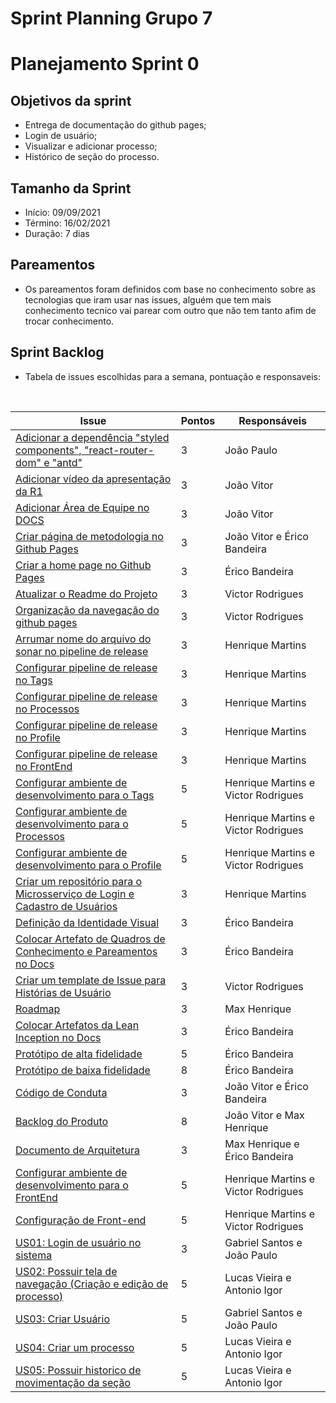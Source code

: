 # Sprint Planning Grupo 7

# Planejamento Sprint 0

## Objetivos da sprint

- Entrega de documentação do github pages;
- Login de usuário;
- Visualizar e adicionar processo;
- Histórico de seção do processo.

## Tamanho da Sprint

- Início: 09/09/2021
- Término: 16/02/2021
- Duração: 7 dias

## Pareamentos

- Os pareamentos foram definidos com base no conhecimento sobre as tecnologias que iram usar nas issues, alguém que tem mais conhecimento tecnico vai parear com outro que não tem tanto afim de trocar conhecimento.

## Sprint Backlog

- Tabela de issues escolhidas para a semana, pontuação e responsaveis:

<br>

| Issue                                                                                                                                | Pontos | Responsáveis                        |
| ------------------------------------------------------------------------------------------------------------------------------------ | ------ | ----------------------------------- |
| [Adicionar a dependência "styled components", "react-router-dom" e "antd"](https://github.com/fga-eps-mds/2021.1-Oraculo/issues/57)                                     | 3      | João Paulo                          |
| [Adicionar vídeo da apresentação da R1](https://github.com/fga-eps-mds/2021.1-Oraculo/issues/32)                                     | 3      | João Vitor                          |
| [Adicionar Área de Equipe no DOCS](https://github.com/fga-eps-mds/2021.1-Oraculo/issues/29)                                          | 3      | João Vitor                          |
| [Criar página de metodologia no Github Pages](https://github.com/fga-eps-mds/2021.1-Oraculo/issues/28)                               | 3      | João Vitor e Érico Bandeira         |
| [Criar a home page no Github Pages](https://github.com/fga-eps-mds/2021.1-Oraculo/issues/27)                                         | 3      | Érico Bandeira                      |
| [Atualizar o Readme do Projeto](https://github.com/fga-eps-mds/2021.1-Oraculo/issues/26)                                             | 3      | Victor Rodrigues                    |
| [Organização da navegação do github pages](https://github.com/fga-eps-mds/2021.1-Oraculo/issues/25)                                  | 3      | Victor Rodrigues                    |
| [Arrumar nome do arquivo do sonar no pipeline de release](https://github.com/fga-eps-mds/2021.1-Oraculo/issues/24)                   | 3      | Henrique Martins                    |
| [Configurar pipeline de release no Tags](https://github.com/fga-eps-mds/2021.1-Oraculo/issues/23)                                    | 3      | Henrique Martins                    |
| [Configurar pipeline de release no Processos](https://github.com/fga-eps-mds/2021.1-Oraculo/issues/22)                               | 3      | Henrique Martins                    |
| [Configurar pipeline de release no Profile](https://github.com/fga-eps-mds/2021.1-Oraculo/issues/21)                                 | 3      | Henrique Martins                    |
| [Configurar pipeline de release no FrontEnd ](https://github.com/fga-eps-mds/2021.1-Oraculo/issues/20)                               | 3      | Henrique Martins                    |
| [Configurar ambiente de desenvolvimento para o Tags](https://github.com/fga-eps-mds/2021.1-Oraculo/issues/19)                        | 5      | Henrique Martins e Victor Rodrigues |
| [Configurar ambiente de desenvolvimento para o Processos](https://github.com/fga-eps-mds/2021.1-Oraculo/issues/18)                   | 5      | Henrique Martins e Victor Rodrigues |
| [Configurar ambiente de desenvolvimento para o Profile](https://github.com/fga-eps-mds/2021.1-Oraculo/issues/17)                     | 5      | Henrique Martins e Victor Rodrigues |
| [Criar um repositório para o Microsserviço de Login e Cadastro de Usuários](https://github.com/fga-eps-mds/2021.1-Oraculo/issues/16) | 3      | Henrique Martins                    |
| [Definição da Identidade Visual](https://github.com/fga-eps-mds/2021.1-Oraculo/issues/15)                                            | 3      | Érico Bandeira                      |
| [Colocar Artefato de Quadros de Conhecimento e Pareamentos no Docs](https://github.com/fga-eps-mds/2021.1-Oraculo/issues/14)         | 3      | Érico Bandeira                      |
| [Criar um template de Issue para Histórias de Usuário ](https://github.com/fga-eps-mds/2021.1-Oraculo/issues/13)                     | 3      | Victor Rodrigues                    |
| [Roadmap](https://github.com/fga-eps-mds/2021.1-Oraculo/issues/12)                                                                   | 3      | Max Henrique                        |
| [Colocar Artefatos da Lean Inception no Docs](https://github.com/fga-eps-mds/2021.1-Oraculo/issues/11)                               | 3      | Érico Bandeira                      |
| [Protótipo de alta fidelidade](https://github.com/fga-eps-mds/2021.1-Oraculo/issues/10)                                              | 5      | Érico Bandeira                      |
| [Protótipo de baixa fidelidade](https://github.com/fga-eps-mds/2021.1-Oraculo/issues/9)                                              | 8      | Érico Bandeira                      |
| [Código de Conduta](https://github.com/fga-eps-mds/2021.1-Oraculo/issues/8)                                                          | 3      | João Vitor e Érico Bandeira         |
| [Backlog do Produto](https://github.com/fga-eps-mds/2021.1-Oraculo/issues/7)                                                         | 8      | João Vitor e Max Henrique           |
| [Documento de Arquitetura](https://github.com/fga-eps-mds/2021.1-Oraculo/issues/6)                                                   | 3      | Max Henrique e Érico Bandeira       |
| [Configurar ambiente de desenvolvimento para o FrontEnd](https://github.com/fga-eps-mds/2021.1-Oraculo/issues/5)                     | 5      | Henrique Martins e Victor Rodrigues |
| [Configuração de Front-end](https://github.com/fga-eps-mds/2021.1-Oraculo/issues/4)                                                  | 5      | Henrique Martins e Victor Rodrigues |
| [US01: Login de usuário no sistema](https://github.com/fga-eps-mds/2021.1-Oraculo/issues/30)                                         | 3      | Gabriel Santos e João Paulo         |
| [US02: Possuir tela de navegação (Criação e edição de processo)](https://github.com/fga-eps-mds/2021.1-Oraculo/issues/31)            | 5      | Lucas Vieira e Antonio Igor         |
| [US03: Criar Usuário](https://github.com/fga-eps-mds/2021.1-Oraculo/issues/33)                                                       | 5      | Gabriel Santos e João Paulo         |
| [US04: Criar um processo](https://github.com/fga-eps-mds/2021.1-Oraculo/issues/34)                                                   | 5      | Lucas Vieira e Antonio Igor         |
| [US05: Possuir historico de movimentação da seção](https://github.com/fga-eps-mds/2021.1-Oraculo/issues/35)                          | 5      | Lucas Vieira e Antonio Igor         |
